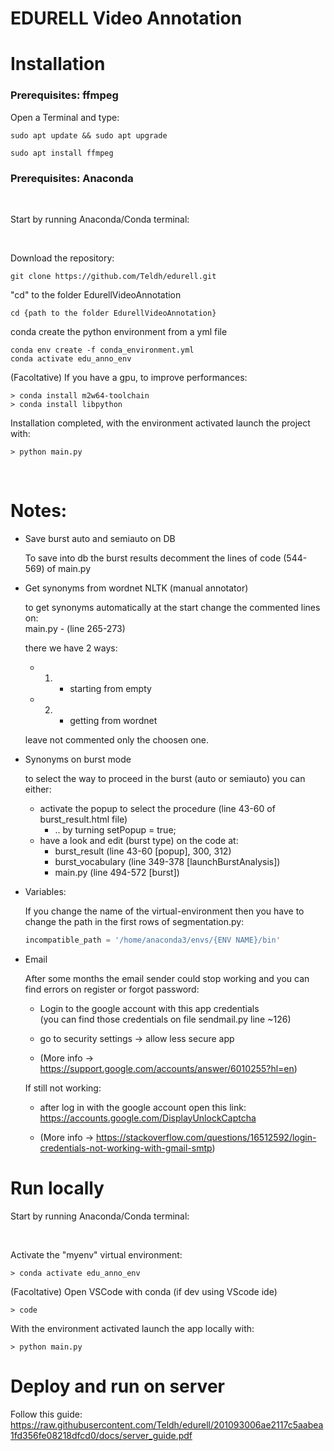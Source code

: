 # EDURELL Video Annotation

# Installation

### Prerequisites: ffmpeg

Open a Terminal and type:
```    
sudo apt update && sudo apt upgrade
```
```
sudo apt install ffmpeg
```

### Prerequisites: Anaconda  

<br>

Start by running Anaconda/Conda terminal:

<br>

Download the repository:
```    
git clone https://github.com/Teldh/edurell.git
```

"cd" to the folder EdurellVideoAnnotation
```
cd {path to the folder EdurellVideoAnnotation}
```

conda create the python environment from a yml file
```
conda env create -f conda_environment.yml
conda activate edu_anno_env
```

(Facoltative) If you have a gpu, to improve performances:

    > conda install m2w64-toolchain
    > conda install libpython

Installation completed, with the environment activated launch the project with:

    > python main.py
    
<br>

# Notes:
    
- Save burst auto and semiauto on DB

    To save into db the burst results decomment the lines of code (544-569) of main.py

- Get synonyms from wordnet NLTK (manual annotator)

  to get synonyms automatically at the start change the commented lines on:   
  main.py - (line 265-273)

  there we have 2 ways: 
    * 1) - starting from empty
    * 2) - getting from wordnet   

  leave not commented only the choosen one.

- Synonyms on burst mode

  to select the way to proceed in the burst (auto or semiauto) you can either:
  - activate the popup to select the procedure (line 43-60 of burst_result.html file)  
    * .. by turning setPopup = true;
  - have a look and edit (burst type) on the code at:
    * burst_result (line 43-60 [popup], 300, 312)
    * burst_vocabulary (line 349-378 [launchBurstAnalysis])
    * main.py (line 494-572 [burst])   

- Variables:   

    If you change the name of the virtual-environment 
    then you have to change the path in the first rows of segmentation.py:
    
    ```python
    incompatible_path = '/home/anaconda3/envs/{ENV NAME}/bin'
    ```
- Email 

    After some months the email sender could stop working and you can find errors on register or forgot password:

    * Login to the google account with this app credentials   
    (you can find those credentials on file sendmail.py line ~126) 
    
    * go to security settings -> allow less secure app

    * (More info -> https://support.google.com/accounts/answer/6010255?hl=en)

    If still not working:

    * after log in with the google account open this link:  
      https://accounts.google.com/DisplayUnlockCaptcha

    * (More info -> https://stackoverflow.com/questions/16512592/login-credentials-not-working-with-gmail-smtp)

# Run locally

Start by running Anaconda/Conda terminal:

<br>

Activate the "myenv" virtual environment:

    > conda activate edu_anno_env

(Facoltative) Open VSCode with conda (if dev using VScode ide)

    > code

With the environment activated launch the app locally with:

    > python main.py

# Deploy and run on server

Follow this guide:
https://raw.githubusercontent.com/Teldh/edurell/201093006ae2117c5aabea1fd356fe08218dfcd0/docs/server_guide.pdf